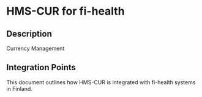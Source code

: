 # HMS-CUR for fi-health

## Description

Currency Management

## Integration Points

This document outlines how HMS-CUR is integrated with fi-health systems in Finland.
